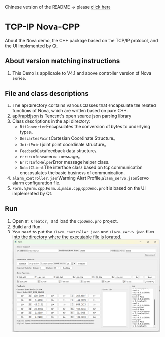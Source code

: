 Chinese version of the README -> please [click here](./README.md)

# TCP-IP Nova-CPP
About the Nova demo, the C++ package based on the TCP/IP protocol, and the UI implemented by Qt.

## About version matching instructions
1. This Demo is applicable to V4.1 and above controller version of Nova series.

## File and class descriptions
1. The api directory contains various classes that encapsulate the related functions of Nova, which are written based on pure C++.
2. [api/rapidjson](https://github.com/Tencent/rapidjson) is Tencent's open source json parsing library
3. Class descriptions in the api directory:
    - `BitConverter`Encapsulates the conversion of bytes to underlying types。
    - `DescartesPoint`Cartesian Coordinate Structure。
    - `JointPoint`joint point coordinate structure。
    - `FeedbackData`feedback data structure。
    - `ErrorInfoBean`error message。
    - `ErrorInfoHelper`Error message helper class.
    - `DobotClient`The interface class based on tcp communication encapsulates the basic business of communication.
4. `alarm_controller.json`Warning Alert Profile,`alarm_servo.json`Servo alarm configuration file.
5. `Form.h`,`Form.cpp`,`Form.ui`,`main.cpp`,`CppDemo.pro`It is based on the UI implemented by Qt.

##  Run
1. Open `Qt Creator`，and load the `CppDemo.pro` project.
2. Build and Run.
3. You need to put the `alarm_controller.json` and `alarm_servo.json` files into the directory where the executable file is located.
![CppDemo](./image.png)
